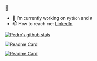 ### 👋

- 🔭 I’m currently working on `Python` and `R`
- 📫 How to reach me: [LinkedIn](https://www.linkedin.com/in/pedro-corsob/)

[![Pedro's github stats](https://github-readme-stats.vercel.app/api?username=PedroCorsob&count_private=true&show_icons=true&theme=blue-green)](https://github.com/anuraghazra/github-readme-stats)

[![Readme Card](https://github-readme-stats.vercel.app/api/pin/?username=PedroCorsob&repo=sportTechnic_Android)](https://github.com/PedroCorsob/sportTechnic_Android)

[![Readme Card](https://github-readme-stats.vercel.app/api/pin/?username=PedroCorsob&repo=sportTechnici_iOS)](https://github.com/PedroCorsob/sportTechnici_iOS)

